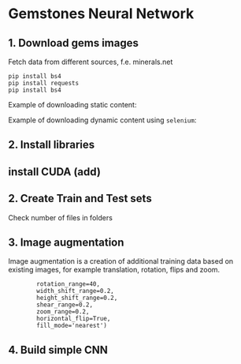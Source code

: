# Gemstones Neural Network

## 1. Download gems images
Fetch data from different sources, f.e. minerals.net

`pip install bs4`  
`pip install requests`  
`pip install bs4`  

Example of downloading static content:

Example of downloading dynamic content using `selenium`:


## 2. Install libraries

## install CUDA (add)

## 2. Create Train and Test sets

Check number of files in folders


## 3. Image augmentation
Image augmentation is a creation of additional training data based on existing images, for example translation, rotation, flips and zoom.

``` img_gen = ImageDataGenerator(  
        rotation_range=40,   
        width_shift_range=0.2,   
        height_shift_range=0.2,    
        shear_range=0.2,    
        zoom_range=0.2,    
        horizontal_flip=True,    
        fill_mode='nearest')
```
        

## 4. Build simple CNN
